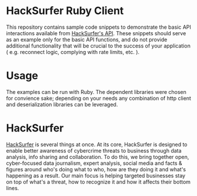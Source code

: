 HackSurfer Ruby Client
======================

This repository contains sample code snippets to demonstrate the basic API interactions available from [HackSurfer's API](http://api.hacksurfer.com/).  These snippets should serve as an example only for the basic API functions, and do not provide additional functionality that will be crucial to the success of your application ( e.g. reconnect logic, complying with rate limits, etc. ).

Usage
=====

The examples can be run with Ruby.  The dependent libraries were chosen for convience sake; depending on your needs any combination of http client and deserialization libraries can be leveraged.

HackSurfer
==========

[HackSurfer](http://www.hacksurfer.com/) is several things at once. At its core, HackSurfer is designed to enable better awareness of cybercrime threats to business through data analysis, info sharing and collaboration. To do this, we bring together open, cyber-focused data journalism, expert analysis, social media and facts & figures around who's doing what to who, how are they doing it and what's happening as a result. Our main focus is helping targeted businesses stay on top of what's a threat, how to recognize it and how it affects their bottom lines. 
